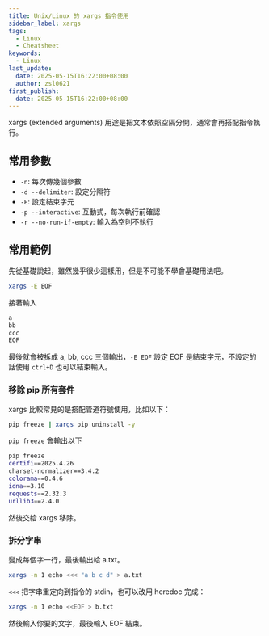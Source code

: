 ```yaml
---
title: Unix/Linux 的 xargs 指令使用
sidebar_label: xargs
tags:
  - Linux
  - Cheatsheet
keywords:
  - Linux
last_update:
  date: 2025-05-15T16:22:00+08:00
  author: zsl0621
first_publish:
  date: 2025-05-15T16:22:00+08:00
---
```


xargs (extended arguments) 用途是把文本依照空隔分開，通常會再搭配指令執行。

## 常用參數

- `-n`: 每次傳幾個參數
- `-d --delimiter`: 設定分隔符
- `-E`: 設定結束字元
- `-p --interactive`: 互動式，每次執行前確認
- `-r --no-run-if-empty`: 輸入為空則不執行

## 常用範例

先從基礎說起，雖然幾乎很少這樣用，但是不可能不學會基礎用法吧。

```sh
xargs -E EOF
```

接著輸入

```txt
a
bb
ccc
EOF
```

最後就會被拆成 a, bb, ccc 三個輸出，`-E EOF` 設定 EOF 是結束字元，不設定的話使用 `ctrl+D` 也可以結束輸入。

### 移除 pip 所有套件

xargs 比較常見的是搭配管道符號使用，比如以下：

```sh
pip freeze | xargs pip uninstall -y
```

`pip freeze` 會輸出以下

```sh
pip freeze
certifi==2025.4.26
charset-normalizer==3.4.2
colorama==0.4.6
idna==3.10
requests==2.32.3
urllib3==2.4.0
```

然後交給 xargs 移除。

### 拆分字串

變成每個字一行，最後輸出給 a.txt。

```sh
xargs -n 1 echo <<< "a b c d" > a.txt
```

`<<<` 把字串重定向到指令的 stdin，也可以改用 heredoc 完成：

```sh
xargs -n 1 echo <<EOF > b.txt
```

然後輸入你要的文字，最後輸入 EOF 結束。
